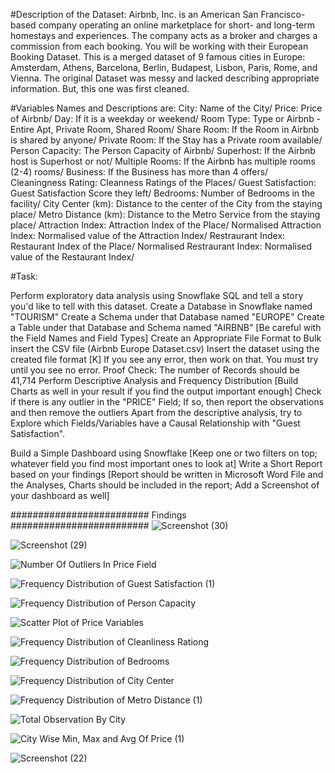 #Description of the Dataset:
Airbnb, Inc. is an American San Francisco-based company operating an online marketplace for short- and long-term homestays and experiences. The company acts as a broker and charges a commission from each booking.
You will be working with their European Booking Dataset. This is a merged dataset of 9 famous cities in Europe:
Amsterdam, Athens, Barcelona, Berlin, Budapest, Lisbon, Paris, Rome, and Vienna.
The original Dataset was messy and lacked describing appropriate information. But, this one was first cleaned. 

#Variables Names and Descriptions are:
City: Name of the City/
Price: Price of Airbnb/
Day: If it is a weekday or weekend/
Room Type: Type or Airbnb - Entire Apt, Private Room, Shared Room/
Share Room: If the Room in Airbnb is shared by anyone/
Private Room: If the Stay has a Private room available/
Person Capacity: The Person Capacity of Airbnb/
Superhost: If the Airbnb host is Superhost or not/
Multiple Rooms: If the Airbnb has multiple rooms (2-4) rooms/
Business: If the Business has more than 4 offers/
Cleaningness Rating: Cleanness Ratings of the Places/
Guest Satisfaction: Guest Satisfaction Score they left/
Bedrooms: Number of Bedrooms in the facility/
City Center (km): Distance to the center of the City from the staying place/
Metro Distance (km): Distance to the Metro Service from the staying place/
Attraction Index: Attraction Index of the Place/
Normalised Attraction Index: Normalised value of the Attraction Index/
Restraurant Index: Restaurant Index of the Place/
Normalised Restraurant Index: Normalised value of the Restaurant Index/

#Task:

Perform exploratory data analysis using Snowflake SQL and tell a story you'd like to tell with this dataset.
Create a Database in Snowflake named "TOURISM"
Create a Schema under that Database named "EUROPE"
Create a Table under that Database and Schema named "AIRBNB" [Be careful with the Field Names and Field Types]
Create an Appropriate File Format to Bulk insert the CSV file (Airbnb Europe Dataset.csv)
Insert the dataset using the created file format [K]
If you see any error, then work on that. You must try until you see no error.
Proof Check: The number of Records should be 41,714
Perform Descriptive Analysis and Frequency Distribution [Build Charts as well in your result if you find the output important enough]
Check if there is any outlier in the "PRICE" Field; If so, then report the observations and then remove the outliers
Apart from the descriptive analysis, try to Explore which Fields/Variables have a Causal Relationship with "Guest Satisfaction".

Build a Simple Dashboard using Snowflake [Keep one or two filters on top; whatever field you find most important ones to look at]
Write a Short Report based on your findings [Report should be written in Microsoft Word File and the Analyses, Charts should be included in the report; Add a Screenshot of your dashboard as well]

######################### Findings #########################
![Screenshot (30)](https://github.com/PervejHosen/SQL-Projects/assets/117522848/7adab94b-f7a8-4168-9598-d15c940d19f3)

![Screenshot (29)](https://github.com/PervejHosen/SQL-Projects/assets/117522848/f2c96361-6318-4aca-81f4-a9adcf93b05e)

![Number Of Outliers In Price Field](https://github.com/PervejHosen/SQL-Projects/assets/117522848/3a6559a5-b2e6-4e2a-aedc-b96c1c0599a6)



![Frequency Distribution of Guest Satisfaction (1)](https://github.com/PervejHosen/SQL-Projects/assets/117522848/d5f3ad19-1e63-42af-9df4-fea2523ee92e)

![Frequency Distribution of Person Capacity](https://github.com/PervejHosen/SQL-Projects/assets/117522848/3b506a37-8080-477a-ba66-d94013393ae3)

![Scatter Plot of Price Variables](https://github.com/PervejHosen/SQL-Projects/assets/117522848/420a4c70-9f71-4573-b695-e775e975939d)

![Frequency Distribution of Cleanliness Rationg](https://github.com/PervejHosen/SQL-Projects/assets/117522848/86acbe4f-9a64-4632-907d-a38190379dc3)

![Frequency Distribution of Bedrooms](https://github.com/PervejHosen/SQL-Projects/assets/117522848/c6842efe-a19d-431b-a195-9fb6f2fd55f9)

![Frequency Distribution of City Center](https://github.com/PervejHosen/SQL-Projects/assets/117522848/a8283acb-a9af-4d88-984c-f17d29e6d3b6)

![Frequency Distribution of Metro Distance (1)](https://github.com/PervejHosen/SQL-Projects/assets/117522848/1b4c53cb-93bf-452b-a9f1-19cbd2f4565f)


![Total Observation By City](https://github.com/PervejHosen/SQL-Projects/assets/117522848/cb7ab295-c973-4cdd-a907-ad5147655670)

![City Wise Min, Max and Avg Of Price (1)](https://github.com/PervejHosen/SQL-Projects/assets/117522848/6f53b0a9-5883-4ab5-8c40-e321dd371ded)

![Screenshot (22)](https://github.com/PervejHosen/SQL-Projects/assets/117522848/734b3147-1d7d-4e35-bd7e-4627338ddd8d)



